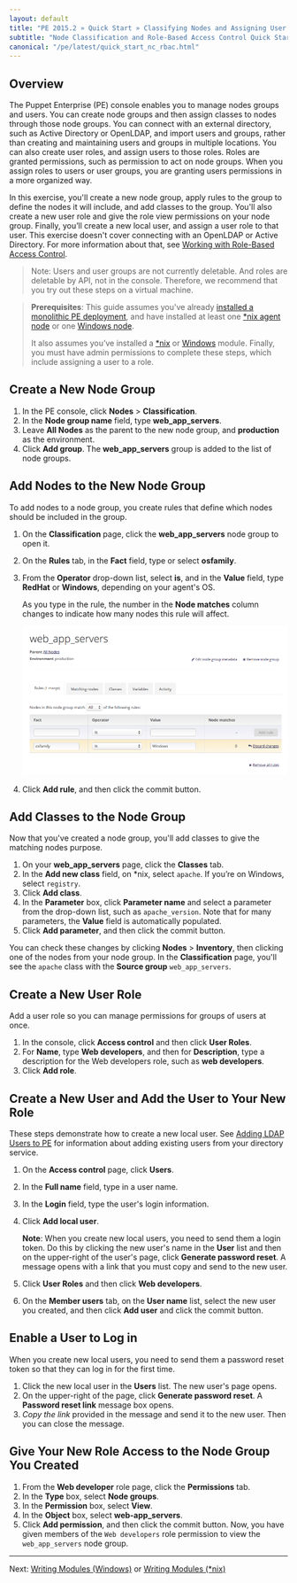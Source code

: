 ```yaml
---
layout: default
title: "PE 2015.2 » Quick Start » Classifying Nodes and Assigning User Permissions"
subtitle: "Node Classification and Role-Based Access Control Quick Start Guide"
canonical: "/pe/latest/quick_start_nc_rbac.html"
---
```



## Overview

The Puppet Enterprise (PE) console enables you to manage nodes groups and users. You can create node groups and then assign classes to nodes through those node groups. You can connect with an external directory, such as Active Directory or OpenLDAP, and import users and groups, rather than creating and maintaining users and groups in multiple locations. You can also create user roles, and assign users to those roles. Roles are granted permissions, such as permission to act on node groups. When you assign roles to users or user groups, you are granting users permissions in a more organized way.

In this exercise, you'll create a new node group, apply rules to the group to define the nodes it will include, and add classes to the group. You'll also create a new user role and give the role view permissions on your node group. Finally, you’ll create a new local user, and assign a user role to that user.  This exercise doesn't cover connecting with an OpenLDAP or Active Directory. For more information about that, see [Working with Role-Based Access Control](./rbac_intro.html).

>Note: Users and user groups are not currently deletable. And roles are deletable by API, not in the console. Therefore, we recommend that you try out these steps on a virtual machine.

[assign_rule]: ./images/quick/assign_rule.png

> **Prerequisites**: This guide assumes you've already [installed a monolithic PE deployment](./quick_start_install_mono.html), and have installed at least one [*nix agent node](./quick_start_install_agents_nix.html) or one [Windows node](./quick_start_install_agents_windows.html).
>
> It also assumes you’ve installed a [*nix](./quick_start_module_install_nix.html) or [Windows](./quick_start_module_install_windows.html) module. Finally, you must have admin permissions to complete these steps, which include assigning a user to a role.


## Create a New Node Group

1. In the PE console, click **Nodes** > **Classification**.
2. In the **Node group name** field, type __web_app_servers__.
3. Leave **All Nodes** as the parent to the new node group, and **production** as the environment.
4. Click **Add group**.  The **web_app_servers** group is added to the list of node groups.

## Add Nodes to the New Node Group

To add nodes to a node group, you create rules that define which nodes should be included in the group.

1. On the **Classification** page, click the **web_app_servers** node group to open it.
2. On the **Rules** tab, in the **Fact** field, type or select __osfamily__.
3. From the **Operator** drop-down list, select **is**, and in the **Value** field, type __RedHat__ or __Windows__, depending on your agent's OS.

    As you type in the rule, the number in the **Node matches** column changes to indicate how many nodes this rule will affect.

    ![adding rule to node group][assign_rule]

4. Click **Add rule**, and then click the commit button.

## Add Classes to the Node Group

Now that you've created a node group, you'll add classes to give the matching nodes purpose.

1. On your **web_app_servers** page, click the **Classes** tab.
2. In the **Add new class** field, on \*nix, select `apache`. If you’re on Windows, select `registry`.
3. Click **Add class**.
4. In the **Parameter** box, click **Parameter name** and select a parameter from the drop-down list, such as `apache_version`. Note that for many parameters, the **Value** field is automatically populated.
5. Click **Add parameter**, and then click the commit button.

You can check these changes by clicking **Nodes** > **Inventory**, then clicking one of the nodes from your node group. In the **Classification** page, you'll see the `apache` class with the **Source group** `web_app_servers`.


## Create a New User Role

Add a user role so you can manage permissions for groups of users at once.

1. In the console, click **Access control** and then click **User Roles**.
2. For **Name**, type __Web developers__, and then for **Description**, type a description for the Web developers role, such as __web developers__.
3. Click **Add role**.

## Create a New User and Add the User to Your New Role

These steps demonstrate how to create a new local user. See [Adding LDAP Users to PE](./rbac_user_roles.html#adding-ldap-users-to-pe) for information about adding existing users from your directory service.

1. On the **Access control** page, click **Users**.
2. In the **Full name** field, type in a user name.
3. In the **Login** field, type the user's login information.
4. Click **Add local user**.

	**Note**: When you create new local users, you need to send them a login token. Do this by clicking the new user's name in the **User** list and then on the upper-right of the user's page, click **Generate password reset**. A message opens with a link that you must copy and send to the new user.

5. Click **User Roles** and then click **Web developers**.
6. On the **Member users** tab, on the **User name** list, select the new user you created, and then click **Add user** and click the commit button.

## Enable a User to Log in
When you create new local users, you need to send them a password reset token so that they can log in for the first time.

1. Click the new local user in the **Users** list.
The new user's page opens.
2. On the upper-right of the page, click **Generate password reset**. A **Password reset link** message box opens.
3. *Copy the link* provided in the message and send it to the new user. Then you can close the message.

## Give Your New Role Access to the Node Group You Created

1. From the **Web developer** role page, click the **Permissions** tab.
2. In the **Type** box, select **Node groups**.
3. In the **Permission** box, select **View**.
4. In the **Object** box, select **web-app_servers**.
5. Click **Add permission**, and then click the commit button.
Now, you have given members of the `Web developers` role permission to view the `web_app_servers` node group.


----------

Next: [Writing Modules (Windows)](./quick_start_module_install_windows.html) or [Writing Modules (*nix)](./quick_writing_nix.html)
